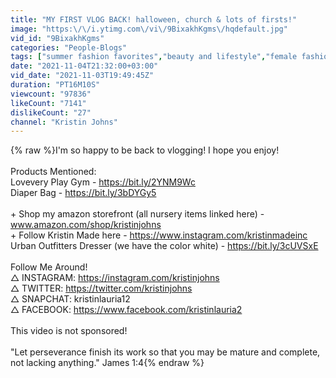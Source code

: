 ```yaml
---
title: "MY FIRST VLOG BACK! halloween, church & lots of firsts!"
image: "https:\/\/i.ytimg.com\/vi\/9BixakhKgms\/hqdefault.jpg"
vid_id: "9BixakhKgms"
categories: "People-Blogs"
tags: ["summer fashion favorites","beauty and lifestyle","female fashion tips"]
date: "2021-11-04T21:32:00+03:00"
vid_date: "2021-11-03T19:49:45Z"
duration: "PT16M10S"
viewcount: "97836"
likeCount: "7141"
dislikeCount: "27"
channel: "Kristin Johns"
---
```

{% raw %}I'm so happy to be back to vlogging! I hope you enjoy!<br /><br />Products Mentioned:<br />Lovevery Play Gym - <a rel="nofollow" target="blank" href="https://bit.ly/2YNM9Wc">https://bit.ly/2YNM9Wc</a><br />Diaper Bag - <a rel="nofollow" target="blank" href="https://bit.ly/3bDYGy5">https://bit.ly/3bDYGy5</a><br /><br />+ Shop my amazon storefront (all nursery items linked here) - www.amazon.com/shop/kristinjohns<br />+ Follow Kristin Made here - <a rel="nofollow" target="blank" href="https://www.instagram.com/kristinmadeinc">https://www.instagram.com/kristinmadeinc</a><br />Urban Outfitters Dresser (we have the color white) - <a rel="nofollow" target="blank" href="https://bit.ly/3cUVSxE">https://bit.ly/3cUVSxE</a><br /><br />Follow Me Around! <br />△ INSTAGRAM: <a rel="nofollow" target="blank" href="https://instagram.com/kristinjohns​">https://instagram.com/kristinjohns​</a><br />△ TWITTER: <a rel="nofollow" target="blank" href="https://twitter.com/kristinjohns​">https://twitter.com/kristinjohns​</a><br />△ SNAPCHAT: kristinlauria12 <br />△ FACEBOOK: <a rel="nofollow" target="blank" href="https://www.facebook.com/kristinlauria2​">https://www.facebook.com/kristinlauria2​</a><br /><br />This video is not sponsored!<br /><br />&quot;Let perseverance finish its work so that you may be mature and complete, not lacking anything.&quot; James 1:4{% endraw %}
